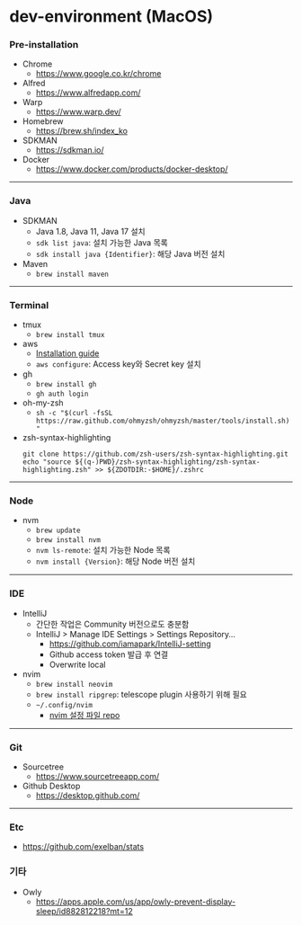 # dev-environment (MacOS)


### Pre-installation

- Chrome
   - https://www.google.co.kr/chrome
- Alfred
  - https://www.alfredapp.com/
- Warp
  - https://www.warp.dev/
- Homebrew
  - https://brew.sh/index_ko
- SDKMAN
  - https://sdkman.io/
- Docker
  - https://www.docker.com/products/docker-desktop/

---

### Java

 - SDKMAN
   - Java 1.8, Java 11, Java 17 설치
   - `sdk list java`: 설치 가능한 Java 목록
   - `sdk install java {Identifier}`: 해당 Java 버전 설치
- Maven
   - `brew install maven`

---

### Terminal

 - tmux
   - `brew install tmux`
 - aws
   - [Installation guide](https://docs.aws.amazon.com/cli/latest/userguide/getting-started-install.html)
   - `aws configure`: Access key와 Secret key 설치
 - gh
   - `brew install gh`
   - `gh auth login`
 - oh-my-zsh
   - `sh -c "$(curl -fsSL https://raw.github.com/ohmyzsh/ohmyzsh/master/tools/install.sh)"`
 - zsh-syntax-highlighting
    ```
    git clone https://github.com/zsh-users/zsh-syntax-highlighting.git
    echo "source ${(q-)PWD}/zsh-syntax-highlighting/zsh-syntax-highlighting.zsh" >> ${ZDOTDIR:-$HOME}/.zshrc
    ```
---

### Node

 - nvm
   - `brew update`
   - `brew install nvm`
   - `nvm ls-remote`: 설치 가능한 Node 목록
   - `nvm install {Version}`: 해당 Node 버전 설치

---

### IDE

 - IntelliJ
   - 간단한 작업은 Community 버전으로도 충분함
   - IntelliJ > Manage IDE Settings > Settings Repository…
     - https://github.com/iamapark/IntelliJ-setting
     - Github access token 발급 후 연결
     - Overwrite local
 - nvim
   - `brew install neovim`
   - `brew install ripgrep`: telescope plugin 사용하기 위해 필요
   - `~/.config/nvim`
     - [nvim 설정 파일 repo](https://github.com/josean-dev/dev-environment-files/tree/main/.config/nvim/lua/josean)

---

### Git

 - Sourcetree
   - https://www.sourcetreeapp.com/
 - Github Desktop
   - https://desktop.github.com/

---

### Etc

 - https://github.com/exelban/stats

### 기타

 - Owly
   - https://apps.apple.com/us/app/owly-prevent-display-sleep/id882812218?mt=12


